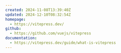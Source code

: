 ```yaml
---
created: 2024-11-08T13:39:40Z
updated: 2024-12-10T08:32:54Z
homepage:
  - https://vitepress.dev/
github:
  - https://github.com/vuejs/vitepress
documentation:
  - https://vitepress.dev/guide/what-is-vitepress
---
```

